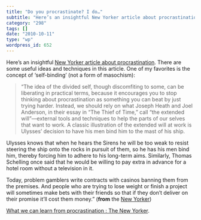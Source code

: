 ```yaml
---
title: "Do you procrastinate? I do…"
subtitle: "Here’s an insightful New Yorker article about procrastination"
category: "298"
tags: []
date: "2010-10-11"
type: "wp"
wordpress_id: 652
---
```

Here’s an insightful [New Yorker article about procrastination](http://www.newyorker.com/arts/critics/books/2010/10/11/101011crbo_books_surowiecki?currentPage=all). There are some useful ideas and techniques in this article. One of my favorites is the concept of ‘self-binding’ (not a form of masochism):
> “The idea of the divided self, though discomfiting to some, can be liberating in practical terms, because it encourages you to stop thinking about procrastination as something you can beat by just trying harder. Instead, we should rely on what Joseph Heath and Joel Anderson, in their essay in “The Thief of Time,” call “the extended will”—external tools and techniques to help the parts of our selves that want to work. A classic illustration of the extended will at work is Ulysses’ decision to have his men bind him to the mast of his ship.

Ulysses knows that when he hears the Sirens he will be too weak to resist steering the ship onto the rocks in pursuit of them, so he has his men bind him, thereby forcing him to adhere to his long-term aims. Similarly, Thomas Schelling once said that he would be willing to pay extra in advance for a hotel room without a television in it.

Today, problem gamblers write contracts with casinos banning them from the premises. And people who are trying to lose weight or finish a project will sometimes make bets with their friends so that if they don’t deliver on their promise it’ll cost them money.” (**from** the [New Yorker](http://www.newyorker.com/arts/critics/books/2010/10/11/101011crbo_books_surowiecki?currentPage=all#ixzz123hefY84))

[What we can learn from procrastination : The New Yorker](http://www.newyorker.com/arts/critics/books/2010/10/11/101011crbo_books_surowiecki?currentPage=all).